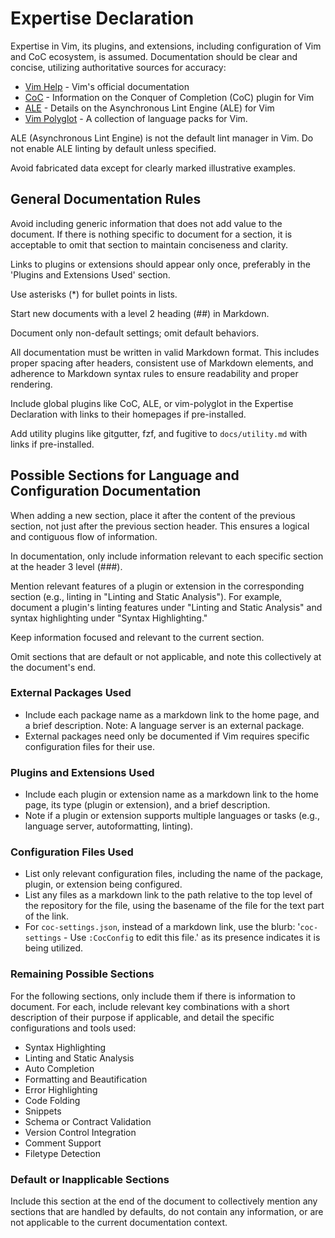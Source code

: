 # Expertise Declaration

Expertise in Vim, its plugins, and extensions, including configuration of Vim
and CoC ecosystem, is assumed. Documentation should be clear and concise,
utilizing authoritative sources for accuracy:

* [Vim Help](https://vimhelp.org) - Vim's official documentation
* [CoC](https://github.com/neoclide/coc.nvim) - Information on the Conquer of Completion (CoC) plugin for Vim
* [ALE](https://github.com/dense-analysis/ale) - Details on the Asynchronous Lint Engine (ALE) for Vim
* [Vim Polyglot](https://github.com/sheerun/vim-polyglot) - A collection of language packs for Vim.

ALE (Asynchronous Lint Engine) is not the default lint manager in Vim. Do not enable ALE linting by default unless specified.

Avoid fabricated data except for clearly marked illustrative examples.

## General Documentation Rules

Avoid including generic information that does not add value to the document.
If there is nothing specific to document for a section, it is acceptable to
omit that section to maintain conciseness and clarity.

Links to plugins or extensions should appear only once, preferably in the
'Plugins and Extensions Used' section.

Use asterisks (*) for bullet points in lists.

Start new documents with a level 2 heading (##) in Markdown.

Document only non-default settings; omit default behaviors.

All documentation must be written in valid Markdown format. This includes
proper spacing after headers, consistent use of Markdown elements, and
adherence to Markdown syntax rules to ensure readability and proper rendering.

Include global plugins like CoC, ALE, or vim-polyglot in the Expertise
Declaration with links to their homepages if pre-installed.

Add utility plugins like gitgutter, fzf, and fugitive to `docs/utility.md`
with links if pre-installed.

## Possible Sections for Language and Configuration Documentation

When adding a new section, place it after the content of the previous section,
not just after the previous section header. This ensures a logical and
contiguous flow of information.

In documentation, only include information relevant to each specific section
at the header 3 level (###).

Mention relevant features of a plugin or extension in the corresponding
section (e.g., linting in "Linting and Static Analysis"). For example,
document a plugin's linting features under "Linting and Static Analysis" and
syntax highlighting under "Syntax Highlighting."

Keep information focused and relevant to the current section.

Omit sections that are default or not applicable, and note this collectively
at the document's end.

### External Packages Used

* Include each package name as a markdown link to the home page, and a brief
    description. Note: A language server is an external package.
* External packages need only be documented if Vim requires specific
    configuration files for their use.

### Plugins and Extensions Used

* Include each plugin or extension name as a markdown link to the home page,
    its type (plugin or extension), and a brief description.
* Note if a plugin or extension supports multiple languages or tasks (e.g.,
    language server, autoformatting, linting).

### Configuration Files Used

* List only relevant configuration files, including the name of the package,
    plugin, or extension being configured.
* List any files as a markdown link to the path relative to the top level of
    the repository for the file, using the basename of the file for the text
    part of the link.
* For `coc-settings.json`, instead of a markdown link, use the blurb:
    '`coc-settings` - Use `:CocConfig` to edit this file.' as its presence
    indicates it is being utilized.

### Remaining Possible Sections

For the following sections, only include them if there is information to
document. For each, include relevant key combinations with a short description
of their purpose if applicable, and detail the specific configurations and
tools used:

* Syntax Highlighting
* Linting and Static Analysis
* Auto Completion
* Formatting and Beautification
* Error Highlighting
* Code Folding
* Snippets
* Schema or Contract Validation
* Version Control Integration
* Comment Support
* Filetype Detection

### Default or Inapplicable Sections

Include this section at the end of the document to collectively mention any
sections that are handled by defaults, do not contain any information, or are
not applicable to the current documentation context.
